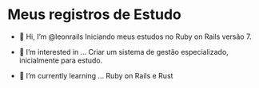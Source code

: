 # Meus registros de Estudo

- 👋 Hi, I’m @leonrails
Iniciando meus estudos no Ruby on Rails versão 7.

- 👀 I’m interested in ...
Criar um sistema de gestão especializado, inicialmente para estudo.

- 🌱 I’m currently learning ...
Ruby on Rails e Rust
